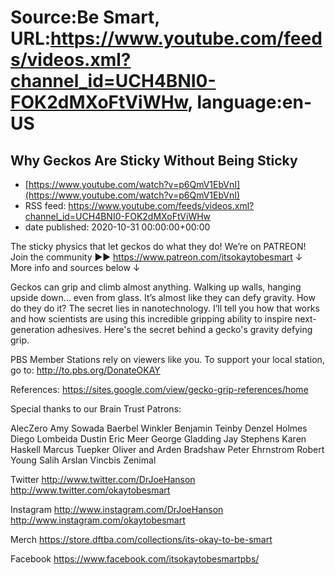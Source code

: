 # Source:Be Smart, URL:https://www.youtube.com/feeds/videos.xml?channel_id=UCH4BNI0-FOK2dMXoFtViWHw, language:en-US

## Why Geckos Are Sticky Without Being Sticky
 - [https://www.youtube.com/watch?v=p6QmV1EbVnI](https://www.youtube.com/watch?v=p6QmV1EbVnI)
 - RSS feed: https://www.youtube.com/feeds/videos.xml?channel_id=UCH4BNI0-FOK2dMXoFtViWHw
 - date published: 2020-10-31 00:00:00+00:00

The sticky physics that let geckos do what they do!
We’re on PATREON! Join the community ►► https://www.patreon.com/itsokaytobesmart
↓ More info and sources below ↓

Geckos can grip and climb almost anything. Walking up walls, hanging upside down… even from glass. It’s almost like they can defy gravity. How do they do it? The secret lies in nanotechnology. I’ll tell you how that works and how scientists are using this incredible gripping ability to inspire next-generation adhesives. Here's the secret behind a gecko's gravity defying grip. 

PBS Member Stations rely on viewers like you. To support your local station, go to: http://to.pbs.org/DonateOKAY

References: https://sites.google.com/view/gecko-grip-references/home 

Special thanks to our Brain Trust Patrons:

AlecZero
Amy Sowada
Baerbel Winkler
Benjamin Teinby
Denzel Holmes
Diego Lombeida
Dustin
Eric Meer
George Gladding
Jay Stephens
Karen Haskell
Marcus Tuepker
Oliver and Arden Bradshaw
Peter Ehrnstrom
Robert Young
Salih Arslan
Vincbis
Zenimal

Twitter 
http://www.twitter.com/DrJoeHanson
http://www.twitter.com/okaytobesmart 

Instagram 
http://www.instagram.com/DrJoeHanson 
http://www.instagram.com/okaytobesmart 

Merch
https://store.dftba.com/collections/its-okay-to-be-smart

Facebook
https://www.facebook.com/itsokaytobesmartpbs/

